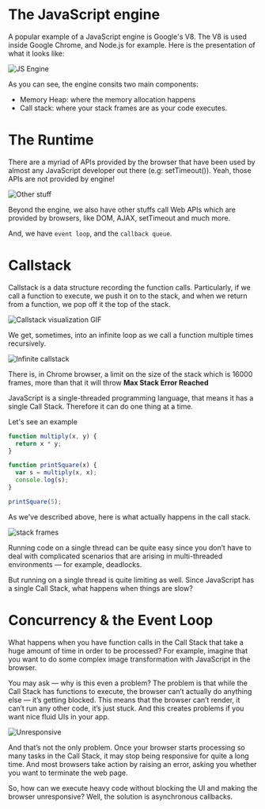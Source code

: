 # The JavaScript engine

A popular example of a JavaScript engine is Google's V8. The V8 is used inside Google Chrome, and Node.js for example. Here is the presentation of what it looks like:

![JS Engine](https://miro.medium.com/max/1400/1*OnH_DlbNAPvB9KLxUCyMsA.png)

As you can see, the engine consits two main components:

- Memory Heap: where the memory allocation happens
- Call stack: where your stack frames are as your code executes.

# The Runtime

There are a myriad of APIs provided by the browser that have been used by almost any JavaScript developer out there (e.g: setTimeout()). Yeah, those APIs are not provided by engine!

![Other stuff](https://miro.medium.com/max/1400/1*4lHHyfEhVB0LnQ3HlhSs8g.png)

Beyond the engine, we also have other stuffs call Web APIs which are provided by browsers, like DOM, AJAX, setTimeout and much more.

And, we have `event loop`, and the `callback queue`.

# Callstack

Callstack is a data structure recording the function calls. Particularly, if we call a function to execute, we push it on to the stack, and when we return from a function, we pop off it the top of the stack.

![Callstack visualization GIF](https://cdn-images-1.medium.com/max/1600/1*E3zTWtEOiDWw7d0n7Vp-mA.gif)

We get, sometimes, into an infinite loop as we call a function multiple times recursively.

![Infinite callstack](https://cdn-images-1.medium.com/max/1600/1*tqkykdU69DFrxi82JOWLbQ.png)

There is, in Chrome browser, a limit on the size of the stack which is 16000 frames, more than that it will throw <b>Max Stack Error Reached</b>

JavaScript is a single-threaded programming language, that means it has a single Call Stack. Therefore it can do one thing at a time.

Let's see an example

```javascript
function multiply(x, y) {
  return x * y;
}

function printSquare(x) {
  var s = multiply(x, x);
  console.log(s);
}

printSquare(5);
```

As we've described above, here is what actually happens in the call stack.

![stack frames](https://miro.medium.com/max/1400/1*Yp1KOt_UJ47HChmS9y7KXw.png)

Running code on a single thread can be quite easy since you don’t have to deal with complicated scenarios that are arising in multi-threaded environments — for example, deadlocks.

But running on a single thread is quite limiting as well. Since JavaScript has a single Call Stack, what happens when things are slow?

# Concurrency & the Event Loop

What happens when you have function calls in the Call Stack that take a huge amount of time in order to be processed? For example, imagine that you want to do some complex image transformation with JavaScript in the browser.

You may ask — why is this even a problem? The problem is that while the Call Stack has functions to execute, the browser can’t actually do anything else — it’s getting blocked. This means that the browser can’t render, it can’t run any other code, it’s just stuck. And this creates problems if you want nice fluid UIs in your app.

![Unresponsive](https://miro.medium.com/max/924/1*WlMXK3rs_scqKTRV41au7g.jpeg)

And that’s not the only problem. Once your browser starts processing so many tasks in the Call Stack, it may stop being responsive for quite a long time. And most browsers take action by raising an error, asking you whether you want to terminate the web page.

So, how can we execute heavy code without blocking the UI and making the browser unresponsive? Well, the solution is asynchronous callbacks.
